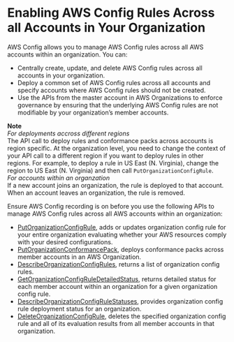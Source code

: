 # Enabling AWS Config Rules Across all Accounts in Your Organization<a name="config-rule-multi-account-deployment"></a>

AWS Config allows you to manage AWS Config rules across all AWS accounts within an organization\. You can:
+ Centrally create, update, and delete AWS Config rules across all accounts in your organization\. 
+ Deploy a common set of AWS Config rules across all accounts and specify accounts where AWS Config rules should not be created\.
+ Use the APIs from the master account in AWS Organizations to enforce governance by ensuring that the underlying AWS Config rules are not modifiable by your organization’s member accounts\.

**Note**  
*For deployments accross different regions*  
The API call to deploy rules and conformance packs across accounts is region specific\. At the organization level, you need to change the context of your API call to a different region if you want to deploy rules in other regions\. For example, to deploy a rule in US East \(N\. Virginia\), change the region to US East \(N\. Virginia\) and then call `PutOrganizationConfigRule`\.  
*For accounts within an organzation*  
If a new account joins an organization, the rule is deployed to that account\. When an account leaves an organization, the rule is removed\.

Ensure AWS Config recording is on before you use the following APIs to manage AWS Config rules across all AWS accounts within an organization:
+ [PutOrganizationConfigRule](https://docs.aws.amazon.com/config/latest/APIReference/API_PutOrganizationConfigRule.html), adds or updates organization config rule for your entire organization evaluating whether your AWS resources comply with your desired configurations\.
+ [PutOrganizationConformancePack](https://docs.aws.amazon.com/config/latest/APIReference/API_PutOrganizationConformancePack.html), deploys conformance packs across member accounts in an AWS Organization\.
+ [DescribeOrganizationConfigRules](https://docs.aws.amazon.com/config/latest/APIReference/API_DescribeOrganizationConfigRules.html), returns a list of organization config rules\.
+ [GetOrganizationConfigRuleDetailedStatus](https://docs.aws.amazon.com/config/latest/APIReference/API_GetOrganizationConfigRuleDetailedStatus.html), returns detailed status for each member account within an organization for a given organization config rule\.
+ [DescribeOrganizationConfigRuleStatuses](https://docs.aws.amazon.com/config/latest/APIReference/API_DescribeOrganizationConfigRuleStatuses.html), provides organization config rule deployment status for an organization\.
+ [DeleteOrganizationConfigRule](https://docs.aws.amazon.com/config/latest/APIReference/API_DeleteOrganizationConfigRule.html), deletes the specified organization config rule and all of its evaluation results from all member accounts in that organization\.